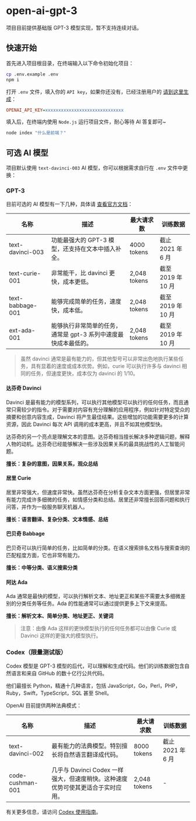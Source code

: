 # open-ai-gpt-3

项目目前提供基础版 GPT-3 模型实现，暂不支持连续对话。

## 快速开始

首先进入项目根目录，在终端输入以下命令初始化项目：

```bash
cp .env.example .env
npm i
```

打开 `.env` 文件，填入你的 `API key`，如果你还没有，已经注册用户的 [请到这里生成](https://platform.openai.com/account/api-keys)：

```ini
OPENAI_API_KEY=xxxxxxxxxxxxxxxxxxxxxxxxxxxxxx
```

填入后，在终端内使用 `Node.js` 运行项目文件，耐心等待 AI 答复即可~

```bash
node index "什么是前端？"
```

## 可选 AI 模型

项目默认使用 `text-davinci-003` AI 模型，你可以根据需求自行在 `.env` 文件中更换：

### GPT-3

目前可选的 AI 模型有一下几种，具体请 [查看官方文档](https://platform.openai.com/docs/models/gpt-3)：

| 名称             | 描述                                                            | 最大请求数   | 训练数据           |
| ---------------- | --------------------------------------------------------------- | ------------ | ------------------ |
| text-davinci-003 | 功能最强大的 GPT-3 模型，还支持在文本中插入补全。               | 4000 tokens  | 截止 2021 年 6 月  |
| text-curie-001   | 非常能干，比 davinci 更快，成本更低。                           | 2,048 tokens | 截至 2019 年 10 月 |
| text-babbage-001 | 能够完成简单的任务，速度快，成本低。                            | 2,048 tokens | 截至 2019 年 10 月 |
| ext-ada-001      | 能够执行非常简单的任务，通常是 gpt-3 系列中速度最快成本最低的。 | 2,048 tokens | 截至 2019 年 10 月 |

> 虽然 davinci 通常是最有能力的，但其他型号可以非常出色地执行某些任务，具有显着的速度或成本优势。例如，curie 可以执行许多与 davinci 相同的任务，但速度更快，成本仅为 davinci 的 1/10。

#### 达芬奇 Davinci

Davinci 是最有能力的模型系列，可以执行其他模型可以执行的任何任务，而且通常只需较少的指令。对于需要对内容有充分理解的应用程序，例如针对特定受众的摘要和创意内容生成，Davinci 将产生最佳结果。这些增加的功能需要更多的计算资源，因此 Davinci 每次 API 调用的成本更高，并且不如其他模型快。

达芬奇的另一个亮点是理解文本的意图。达芬奇相当擅长解决多种逻辑问题，解释人物的动机。达芬奇已经能够解决一些涉及因果关系的最具挑战性的人工智能问题。

**擅长：复杂的意图，因果关系，观众总结**

#### 居里 Curie

居里非常强大，但速度非常快。虽然达芬奇在分析复杂文本方面更强，但居里非常有能力完成许多细微的任务，如情感分类和总结。居里还非常擅长回答问题和执行问答，并作为一般服务聊天机器人。

**擅长：语言翻译、复杂分类、文本情感、总结**

#### 巴贝奇 Babbage

巴贝奇可以执行简单的任务，比如简单的分类。在语义搜索排名文档与搜索查询的匹配程度方面，它也非常有能力。

**擅长：中等分类、语义搜索分类**

#### 阿达 Ada

Ada 通常是最快的模型，可以执行解析文本、地址更正和某些不需要太多细微差别的分类任务等任务。Ada 的性能通常可以通过提供更多上下文来提高。

**擅长：解析文本、简单分类、地址更正、关键词**

> 注意：由像 Ada 这样的更快模型执行的任何任务都可以由像 Curie 或 Davinci 这样的更强大的模型执行。

### Codex（限量测试版）

Codex 模型是 GPT-3 模型的后代，可以理解和生成代码。他们的训练数据包含自然语言和来自 GitHub 的数十亿行公共代码。

他们最擅长 Python，精通十几种语言，包括 JavaScript，Go，Perl，PHP，Ruby，Swift，TypeScript，SQL 甚至 Shell。

OpenAI 目前提供两种法典模式：

| 名称             | 描述                                                                            | 最大请求数   | 训练数据          |
| ---------------- | ------------------------------------------------------------------------------- | ------------ | ----------------- |
| text-davinci-002 | 最有能力的法典模型。特别擅长将自然语言翻译成代码。                              | 8000 tokens  | 截止 2021 年 6 月 |
| code-cushman-001 | 几乎与 Davinci Codex 一样强大，但速度稍快。这种速度优势可使其更适合于实时应用。 | 2,048 tokens | -                 |

有关更多信息，请访问 [Codex 使用指南](https://platform.openai.com/docs/guides/code)。
